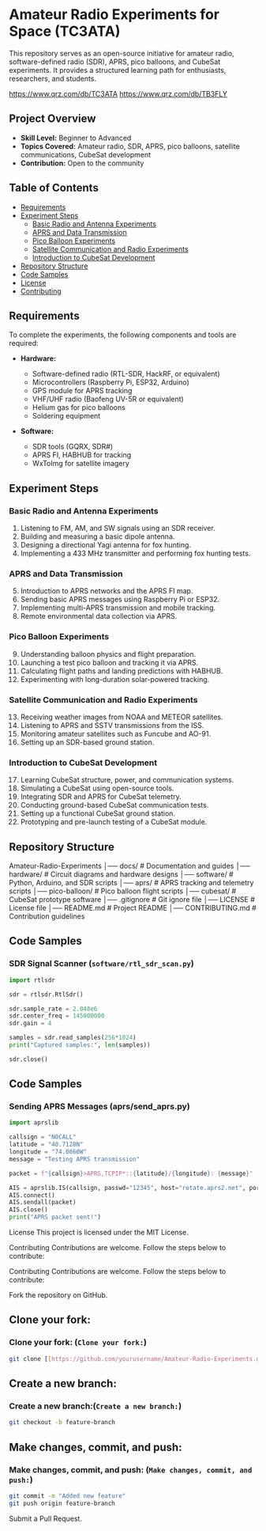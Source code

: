 # Amateur Radio Experiments for Space (TC3ATA)

This repository serves as an open-source initiative for amateur radio, software-defined radio (SDR), APRS, pico balloons, and CubeSat experiments. It provides a structured learning path for enthusiasts, researchers, and students.  

https://www.qrz.com/db/TC3ATA
https://www.qrz.com/db/TB3FLY

## Project Overview

- **Skill Level:** Beginner to Advanced  
- **Topics Covered:** Amateur radio, SDR, APRS, pico balloons, satellite communications, CubeSat development  
- **Contribution:** Open to the community  

## Table of Contents

- [Requirements](#requirements)  
- [Experiment Steps](#experiment-steps)  
  - [Basic Radio and Antenna Experiments](#basic-radio-and-antenna-experiments)  
  - [APRS and Data Transmission](#aprs-and-data-transmission)  
  - [Pico Balloon Experiments](#pico-balloon-experiments)  
  - [Satellite Communication and Radio Experiments](#satellite-communication-and-radio-experiments)  
  - [Introduction to CubeSat Development](#introduction-to-cubesat-development)  
- [Repository Structure](#repository-structure)  
- [Code Samples](#code-samples)  
- [License](#license)  
- [Contributing](#contributing)  

## Requirements

To complete the experiments, the following components and tools are required:

- **Hardware:**
  - Software-defined radio (RTL-SDR, HackRF, or equivalent)  
  - Microcontrollers (Raspberry Pi, ESP32, Arduino)  
  - GPS module for APRS tracking  
  - VHF/UHF radio (Baofeng UV-5R or equivalent)  
  - Helium gas for pico balloons  
  - Soldering equipment  

- **Software:**
  - SDR tools (GQRX, SDR#)  
  - APRS FI, HABHUB for tracking  
  - WxToImg for satellite imagery  

## Experiment Steps

### Basic Radio and Antenna Experiments

1. Listening to FM, AM, and SW signals using an SDR receiver.  
2. Building and measuring a basic dipole antenna.  
3. Designing a directional Yagi antenna for fox hunting.  
4. Implementing a 433 MHz transmitter and performing fox hunting tests.  

### APRS and Data Transmission

5. Introduction to APRS networks and the APRS FI map.  
6. Sending basic APRS messages using Raspberry Pi or ESP32.  
7. Implementing multi-APRS transmission and mobile tracking.  
8. Remote environmental data collection via APRS.  

### Pico Balloon Experiments

9. Understanding balloon physics and flight preparation.  
10. Launching a test pico balloon and tracking it via APRS.  
11. Calculating flight paths and landing predictions with HABHUB.  
12. Experimenting with long-duration solar-powered tracking.  

### Satellite Communication and Radio Experiments

13. Receiving weather images from NOAA and METEOR satellites.  
14. Listening to APRS and SSTV transmissions from the ISS.  
15. Monitoring amateur satellites such as Funcube and AO-91.  
16. Setting up an SDR-based ground station.  

### Introduction to CubeSat Development

17. Learning CubeSat structure, power, and communication systems.  
18. Simulating a CubeSat using open-source tools.  
19. Integrating SDR and APRS for CubeSat telemetry.  
20. Conducting ground-based CubeSat communication tests.  
21. Setting up a functional CubeSat ground station.  
22. Prototyping and pre-launch testing of a CubeSat module.  

## Repository Structure

Amateur-Radio-Experiments
│── docs/ # Documentation and guides
│── hardware/ # Circuit diagrams and hardware designs
│── software/ # Python, Arduino, and SDR scripts
│── aprs/ # APRS tracking and telemetry scripts
│── pico-balloon/ # Pico balloon flight scripts
│── cubesat/ # CubeSat prototype software
│── .gitignore # Git ignore file
│── LICENSE # License file
│── README.md # Project README
│── CONTRIBUTING.md # Contribution guidelines


## Code Samples

### SDR Signal Scanner (`software/rtl_sdr_scan.py`)

```python
import rtlsdr

sdr = rtlsdr.RtlSdr()

sdr.sample_rate = 2.048e6  
sdr.center_freq = 145000000  
sdr.gain = 4  

samples = sdr.read_samples(256*1024)
print("Captured samples:", len(samples))

sdr.close()
```
## Code Samples

### Sending APRS Messages (aprs/send_aprs.py)

```python
import aprslib

callsign = "N0CALL"
latitude = "40.7128N"
longitude = "74.0060W"
message = "Testing APRS transmission"

packet = f"{callsign}>APRS,TCPIP*::{latitude}/{longitude}: {message}"

AIS = aprslib.IS(callsign, passwd="12345", host="rotate.aprs2.net", port=14580)
AIS.connect()
AIS.sendall(packet)
AIS.close()
print("APRS packet sent!")
```
License
This project is licensed under the MIT License.

Contributing
Contributions are welcome. Follow the steps below to contribute:


Contributing
Contributions are welcome. Follow the steps below to contribute:

Fork the repository on GitHub.



## Clone your fork:

### Clone your fork: (`Clone your fork:`)

```sh
git clone [[https://github.com/yourusername/Amateur-Radio-Experiments.git](https://github.com/AmateurRadioExperimentsforSpace)](https://github.com/AmateurRadioExperimentsforSpace)

```




## Create a new branch:

### Create a new branch:(`Create a new branch:`)

```sh
git checkout -b feature-branch

```
## Make changes, commit, and push:

### Make changes, commit, and push: (`Make changes, commit, and push:`)

```sh
git commit -m "Added new feature"
git push origin feature-branch


```
Submit a Pull Request.


